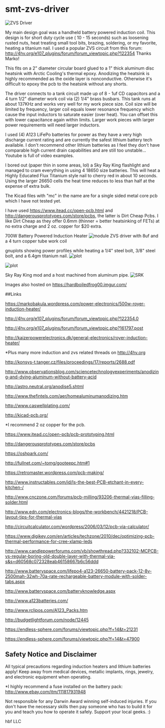 # smt-zvs-driver

![ZVS Driver](https://raw.github.com/hardboiledfrog/smt-zvs-driver/master/images/IMG_20160604_143417.jpg)

My main design goal was a handheld battery powered induction coil. This design is for short duty cycle use ( 10 - 15 seconds)
such as loosening rusted nuts, heat treating small tool bits, brazing, soldering, or my favorite, heating a titanium nail.
I used a popular ZVS circuit from this forum: http://4hv.org/e107_plugins/forum/forum_viewtopic.php?122354  Thanks Marko!

This fits on a 2" diameter circular board glued to a 1" thick aluminum disc heatsink with Arctic Cooling's thermal epoxy.
Anodizing the heatsink is highly recommended as the oxide layer is nonconductive. Otherwise it's difficult to epoxy the pcb
to the heatsink without any shorts.

The driver connects to a tank circuit made up of 8 - 1uf CD capacitors and a 4 turn 1/2" diameter work coil via (2) 1/4"
brass busbars. This tank runs at about 137KHz and works very well for my work piece size. Coil size will be limited by frequency, larger coil equals lower resonance frequency which cause the input inductors to saturate easier (over heat). You can offset this with lower capacitance again within limits. Larger work pieces with larger power requirements will need larger inductors.

I used (4) A123 LiFePo batteries for power as they have a very high discharge current rating and are currently the safest lithium battery tech available. I don't recommend other lithium batteries as I feel they don't have comparable high current drain capabilities and are still too unstable... Youtube is full of video examples.

I bored out (paper thin in some areas, lol) a Sky Ray King flashlight and managed to cram everything in using 4 18650 size
batteries. This will heat a Highly Educated Flux Titanium style nail to cherry red in about 10 seconds. Using the larger 26650
cells the heat time reduces to less than half at the expense of extra bulk.

The Kicad files with "mc" in the name are for a single sided metal core pcb which I have not tested yet.

I have used https://www.itead.cc/open-pcb.html and http://dangerousprototypes.com/store/pcbs, the latter is Dirt Cheap Pcbs.
I like Dirt Cheap as they offer 0.6mm (thinner = better heatsinking of FETs) at no extra charge and 2 oz. copper for $20 extra.



700W Battery Powered Induction Heater
![module](https://raw.github.com/hardboiledfrog/smt-zvs-driver/master/images/IMG_20160608_134850.jpg)
ZVS driver with 8uf and a 4 turn copper tube work coil

gnuplots showing power profiles while heating a 1/4" steel bolt, 3/8" steel bolt, and a 6.4gm titanium nail.
![plot](https://raw.github.com/hardboiledfrog/smt-zvs-driver/master/images/ih-VAW.png)


![plot](https://raw.github.com/hardboiledfrog/smt-zvs-driver/master/images/ih-VA.png)


Sky Ray King mod and a host machined from aluminum pipe.
![SRK](https://raw.github.com/hardboiledfrog/smt-zvs-driver/master/images/P1020694.JPG)

Images also hosted on https://hardboiledfrog00.imgur.com/

##Links

https://markobakula.wordpress.com/power-electronics/500w-royer-induction-heater/

http://4hv.org/e107_plugins/forum/forum_viewtopic.php?122354.0

http://4hv.org/e107_plugins/forum/forum_viewtopic.php?161797.post

http://kaizerpowerelectronics.dk/general-electronics/royer-induction-heater/

*Plus many more induction and zvs related threads on http://4hv.org

http://konsys-t.tanger.cz/files/proceedings/17/reports/2688.pdf

http://www.observationsblog.com/sciencetechnologyexperiments/anodizing-and-dying-aluminum-without-battery-acid

http://astro.neutral.org/anodise5.shtml

http://www.thefintels.com/aer/homealuminumanodizing.htm

http://www.caswellplating.com/

http://kicad-pcb.org/

*I recommend 2 oz copper for the pcb.

https://www.itead.cc/open-pcb/pcb-prototyping.html

http://dangerousprototypes.com/store/pcbs

https://oshpark.com/

http://fullnet.com/~tomg/gooteepc.htm#1

https://retromaster.wordpress.com/pcb-making/

http://www.instructables.com/id/Is-the-best-PCB-etchant-in-every-kitchen-/

http://www.cnczone.com/forums/pcb-milling/93206-thermal-vias-filling-solder.html

http://www.edn.com/electronics-blogs/the-workbench/4421218/PCB-layout-tips-for-thermal-vias

http://circuitcalculator.com/wordpress/2006/03/12/pcb-via-calculator/

https://www.digikey.com/en/articles/techzone/2010/dec/optimizing-pcb-thermal-performance-for-cree-xlamp-leds

http://www.candlepowerforums.com/vb/showthread.php?332102-MCPCB-vs-regular-boring-old-double-layer-with-thermal-via-s&s=d60568c072328eab46158667b6c56ddd

http://www.batteryspace.com/lifepo4-a123-26650-battery-pack-12-8v-2500mah-32wh-70a-rate-rechargeable-battery-module-with-solder-tabs.aspx

http://www.batteryspace.com/batteryknowledge.aspx

http://www.a123batteries.com/

http://www.rclipos.com/A123_Packs.htm

http://budgetlightforum.com/node/12445

https://endless-sphere.com/forums/viewtopic.php?f=14&t=21231

https://endless-sphere.com/forums/viewtopic.php?f=14&t=47900



## Safety Notice and Disclaimer

All typical precautions regarding induction heaters and lithium batteries apply!
Keep away from medical devices, metallic implants, rings, jewelry, and electronic equipment when operating.

*I highly recommend a fuse installed on the battery pack: http://www.ebay.com/itm/111817931948

Not responsible for any Darwin Award winning self-induced injuries.
If you don't have the necessary skills then pay someone who has to build it for you and teach you how to operate it safely.
Support your local geeks.  :)

hbf LLC
